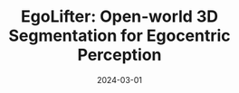 ---
title: "EgoLifter: Open-world 3D Segmentation for Egocentric Perception"
collection: publications
permalink: /publication/2024-03-egolifter
excerpt: ''
date: 2024-03-01
venue: 'European Conference on Computer Vision (ECCV), 2024'
paperurl: 'https://arxiv.org/abs/2403.18118'
imgurl: 'egolifter.gif'
show: true
authors:
  - name: Qiao Gu
    link:
  - name: Zhaoyang Lv
    link: https://lvzhaoyang.github.io/
  - name: Duncan Frost
    link: https://scholar.google.com/citations?user=P9l4zHIAAAAJ&hl=en
  - name: Simon Green
    link: https://scholar.google.com/citations?user=VmHZtsEAAAAJ&hl=en
  - name: Julian Straub
    link: https://people.csail.mit.edu/jstraub/
  - name: Chris Sweeney
    link: https://scholar.google.com/citations?user=h-CpQGgAAAAJ&hl=en
links:
  - name: paper
    link: https://arxiv.org/pdf/2403.18118.pdf
  - name: video
    link: https://youtu.be/hZIjGXIEF-Y
  - name: project page
    link: https://egolifter.github.io/
---